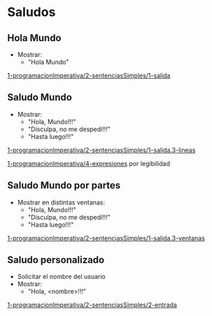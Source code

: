 # Saludos

## Hola Mundo

* Mostrar:
  * "Hola Mundo"

[1-programacionImperativa/2-sentenciasSimples/1-salida](https://github.com/USantaTecla-domain-text/javascript/blob/master/greetings/1-programacionImperativa/2-sentenciasSimples/1-salida/logic.js)

## Saludo Mundo

* Mostrar:
  * "Hola, Mundo!!!"
  * "Disculpa, no me despedí!!!"
  * "Hasta luego!!!"

[1-programacionImperativa/2-sentenciasSimples/1-salida.3-lineas](https://github.com/USantaTecla-domain-text/javascript/blob/master/greetings/1-programacionImperativa/2-sentenciasSimples/1-salida.3-lineas/logic.js)

[1-programacionImperativa/4-expresiones](https://github.com/USantaTecla-domain-text/javascript/blob/master/greetings/1-programacionImperativa/4-expresiones/logic.js) por legibilidad

## Saludo Mundo por partes

* Mostrar en distintas ventanas:
  * "Hola, Mundo!!!"
  * "Disculpa, no me despedí!!!"
  * "Hasta luego!!!"

[1-programacionImperativa/2-sentenciasSimples/1-salida.3-ventanas](https://github.com/USantaTecla-domain-text/javascript/blob/master/greetings/1-programacionImperativa/2-sentenciasSimples/1-salida.3-ventanas/logic.js)

## Saludo personalizado

* Solicitar el nombre del usuario
* Mostrar:
  * "Hola, &lt;nombre&gt;!!!"

[1-programacionImperativa/2-sentenciasSimples/2-entrada](https://github.com/USantaTecla-domain-text/javascript/blob/master/greetings/1-programacionImperativa/2-sentenciasSimples/2-entrada/logic.js)

